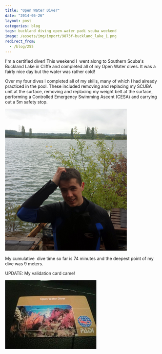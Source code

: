```yaml
---
title: "Open Water Diver"
date: "2014-05-26"
layout: post
categories: blog
tags: buckland diving open-water padi scuba weekend
image: /assets/img/import/9873f-buckland_lake_1.png
redirect_from:
  - /blog/255
---
```


I'm a certified diver! This weekend I  went along to Southern Scuba's Buckland Lake in Cliffe and completed all of my Open Water dives. It was a fairly nice day but the water was rather cold!

Over my four dives I completed all of my skills, many of which I had already practiced in the pool. These included removing and replacing my SCUBA unit at the surface, removing and replacing my weight belt at the surface, performing a Controlled Emergency Swimming Ascent (CESA) and carrying out a 5m safety stop.

![buckland_lake_2](/assets/img/import//044f2-20140524_094105_compressed.png)

My cumulative  dive time so far is 74 minutes and the deepest point of my dive was 9 meters.

UPDATE: My validation card came!

![Open_Water_Card_c](/assets/img/import/4b02d-open_water_card_c.jpg)
